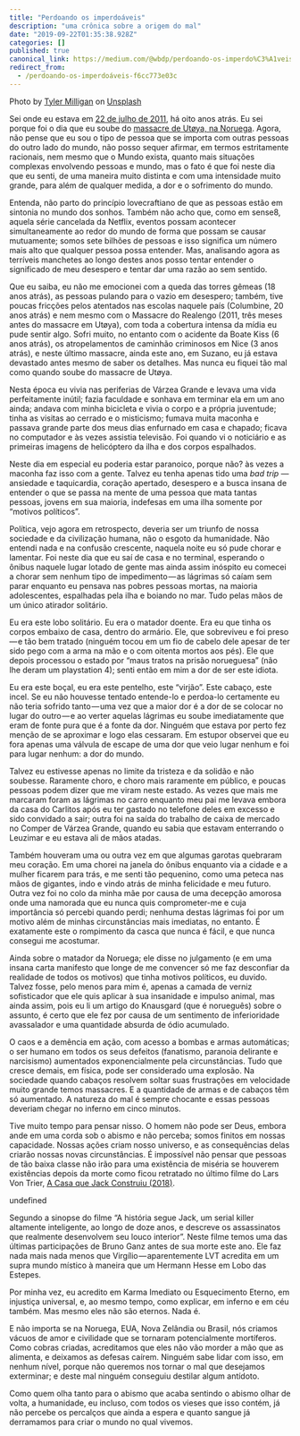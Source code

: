```yaml
---
title: "Perdoando os imperdoáveis"
description: "uma crônica sobre a origem do mal"
date: "2019-09-22T01:35:38.928Z"
categories: []
published: true
canonical_link: https://medium.com/@wbdp/perdoando-os-imperdo%C3%A1veis-f6cc773e03c
redirect_from:
  - /perdoando-os-imperdoáveis-f6cc773e03c
---
```


Photo by [Tyler Milligan](https://unsplash.com/@tyler_milligan_visuals?utm_source=medium&utm_medium=referral) on [Unsplash](https://unsplash.com?utm_source=medium&utm_medium=referral)

Sei onde eu estava em [22 de julho de 2011](https://www.imdb.com/title/tt7959216/?ref_=nv_sr_1?ref_=nv_sr_1), há oito anos atrás. Eu sei porque foi o dia que eu soube do [massacre de Utøya, na Noruega](https://en.wikipedia.org/wiki/2011_Norway_attacks). Agora, não pense que eu sou o tipo de pessoa que se importa com outras pessoas do outro lado do mundo, não posso sequer afirmar, em termos estritamente racionais, nem mesmo que o Mundo exista, quanto mais situações complexas envolvendo pessoas e mundo, mas o fato é que foi neste dia que eu senti, de uma maneira muito distinta e com uma intensidade muito grande, para além de qualquer medida, a dor e o sofrimento do mundo.

Entenda, não parto do princípio lovecraftiano de que as pessoas estão em sintonia no mundo dos sonhos. Também não acho que, como em sense8, aquela série cancelada da Netflix, eventos possam acontecer simultaneamente ao redor do mundo de forma que possam se causar mutuamente; somos sete bilhões de pessoas e isso significa um número mais alto que qualquer pessoa possa entender. Mas, analisando agora as terríveis manchetes ao longo destes anos posso tentar entender o significado de meu desespero e tentar dar uma razão ao sem sentido.

Que eu saiba, eu não me emocionei com a queda das torres gêmeas (18 anos atrás), as pessoas pulando para o vazio em desespero; também, tive poucas fricções pelos atentados nas escolas naquele país (Columbine, 20 anos atrás) e nem mesmo com o Massacre do Realengo (2011, três meses antes do massacre em Utøya), com toda a cobertura intensa da mídia eu pude sentir algo. Sofri muito, no entanto com o acidente da Boate Kiss (6 anos atrás), os atropelamentos de caminhão criminosos em Nice (3 anos atrás), e neste último massacre, ainda este ano, em Suzano, eu já estava devastado antes mesmo de saber os detalhes. Mas nunca eu fiquei tão mal como quando soube do massacre de Utøya.

Nesta época eu vivia nas periferias de Várzea Grande e levava uma vida perfeitamente inútil; fazia faculdade e sonhava em terminar ela em um ano ainda; andava com minha bicicleta e vivia o corpo e a própria juventude; tinha as visitas ao cerrado e o misticismo; fumava muita maconha e passava grande parte dos meus dias enfurnado em casa e chapado; ficava no computador e às vezes assistia televisão. Foi quando vi o noticiário e as primeiras imagens de helicóptero da ilha e dos corpos espalhados.



Neste dia em especial eu poderia estar paranoico, porque não? às vezes a maconha faz isso com a gente. Talvez eu tenha apenas tido uma _bad trip_ — ansiedade e taquicardia, coração apertado, desespero e a busca insana de entender o que se passa na mente de uma pessoa que mata tantas pessoas, jovens em sua maioria, indefesas em uma ilha somente por “motivos políticos”.

Política, vejo agora em retrospecto, deveria ser um triunfo de nossa sociedade e da civilização humana, não o esgoto da humanidade. Não entendi nada e na confusão crescente, naquela noite eu só pude chorar e lamentar. Foi neste dia que eu saí de casa e no terminal, esperando o ônibus naquele lugar lotado de gente mas ainda assim inóspito eu comecei a chorar sem nenhum tipo de impedimento — as lágrimas só caíam sem parar enquanto eu pensava nas pobres pessoas mortas, na maioria adolescentes, espalhadas pela ilha e boiando no mar. Tudo pelas mãos de um único atirador solitário.

Eu era este lobo solitário. Eu era o matador doente. Era eu que tinha os corpos embaixo de casa, dentro do armário. Ele, que sobreviveu e foi preso — e tão bem tratado (ninguém tocou em um fio de cabelo dele apesar de ter sido pego com a arma na mão e o com oitenta mortos aos pés). Ele que depois processou o estado por “maus tratos na prisão norueguesa” (não lhe deram um playstation 4); senti então em mim a dor de ser este idiota.

Eu era este boçal, eu era este pentelho, este “virjão”. Este cabaço, este incel. Se eu não houvesse tentado entende-lo e perdoa-lo certamente eu não teria sofrido tanto — uma vez que a maior dor é a dor de se colocar no lugar do outro — e ao verter aquelas lágrimas eu soube imediatamente que eram de fonte pura que é a fonte da dor. Ninguém que estava por perto fez menção de se aproximar e logo elas cessaram. Em estupor observei que eu fora apenas uma válvula de escape de uma dor que veio lugar nenhum e foi para lugar nenhum: a dor do mundo.

Talvez eu estivesse apenas no limite da tristeza e da solidão e não soubesse. Raramente choro, e choro mais raramente em público, e poucas pessoas podem dizer que me viram neste estado. As vezes que mais me marcaram foram as lágrimas no carro enquanto meu pai me levava embora da casa do Carlitos após eu ter gastado no telefone deles em excesso e sido convidado a sair; outra foi na saída do trabalho de caixa de mercado no Comper de Várzea Grande, quando eu sabia que estavam enterrando o Leuzimar e eu estava ali de mãos atadas.

Também houveram uma ou outra vez em que algumas garotas quebraram meu coração. Em uma chorei na janela do ônibus enquanto via a cidade e a mulher ficarem para trás, e me senti tão pequenino, como uma peteca nas mãos de gigantes, indo e vindo atrás de minha felicidade e meu futuro. Outra vez foi no colo da minha mãe por causa de uma decepção amorosa onde uma namorada que eu nunca quis comprometer-me e cuja importância só percebi quando perdi; nenhuma destas lágrimas foi por um motivo além de minhas circunstâncias mais imediatas, no entanto. É exatamente este o rompimento da casca que nunca é fácil, e que nunca consegui me acostumar.

Ainda sobre o matador da Noruega; ele disse no julgamento (e em uma insana carta manifesto que longe de me convencer só me faz desconfiar da realidade de todos os motivos) que tinha motivos políticos, eu duvido. Talvez fosse, pelo menos para mim é, apenas a camada de verniz sofisticador que ele quis aplicar à sua insanidade e impulso animal, mas ainda assim, pois eu li um artigo do Knausgard (que é norueguês) sobre o assunto, é certo que ele fez por causa de um sentimento de inferioridade avassalador e uma quantidade absurda de ódio acumulado.

O caos e a demência em ação, com acesso a bombas e armas automáticas; o ser humano em todos os seus defeitos (fanatismo, paranoia delirante e narcisismo) aumentados exponencialmente pela circunstâncias. Tudo que cresce demais, em física, pode ser considerado uma explosão. Na sociedade quando cabaços resolvem soltar suas frustrações em velocidade muito grande temos massacres. E a quantidade de armas e de cabaços têm só aumentado. A natureza do mal é sempre chocante e essas pessoas deveriam chegar no inferno em cinco minutos.

Tive muito tempo para pensar nisso. O homem não pode ser Deus, embora ande em uma corda sob o abismo e não perceba; somos finitos em nossas capacidade. Nossas ações criam nosso universo, e as consequências delas criarão nossas novas circunstâncias. É impossível não pensar que pessoas de tão baixa classe não irão para uma existência de miséria se houverem existências depois da morte como ficou retratado no último filme do Lars Von Trier, [A Casa que Jack Construiu (2018)](https://www.imdb.com/title/tt4003440/).

undefined

Segundo a sinopse do filme “A história segue Jack, um serial killer altamente inteligente, ao longo de doze anos, e descreve os assassinatos que realmente desenvolvem seu louco interior”. Neste filme temos uma das últimas participações de Bruno Ganz antes de sua morte este ano. Ele faz nada mais nada menos que Virgílio — aparentemente LVT acredita em um supra mundo místico à maneira que um Hermann Hesse em Lobo das Estepes.

Por minha vez, eu acredito em Karma Imediato ou Esquecimento Eterno, em injustiça universal, e, ao mesmo tempo, como explicar, em inferno e em céu também. Mas mesmo eles não são eternos. Nada é.

E não importa se na Noruega, EUA, Nova Zelândia ou Brasil, nós criamos vácuos de amor e civilidade que se tornaram potencialmente mortíferos. Como cobras criadas, acreditamos que eles não vão morder a mão que as alimenta, e deixamos as defesas caírem. Ninguém sabe lidar com isso, em nenhum nível, porque não queremos nos tornar o mal que desejamos exterminar; e deste mal ninguém conseguiu destilar algum antídoto.

Como quem olha tanto para o abismo que acaba sentindo o abismo olhar de volta, a humanidade, eu incluso, com todos os vieses que isso contém, já não percebe os percalços que ainda a espera e quanto sangue já derramamos para criar o mundo no qual vivemos.
